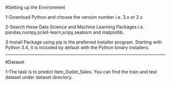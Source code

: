 #Setting up the Environment

1-Download Python and choose the version number i.e. 3.x or 2.x

2-Search these Data Science and Machine Learning Packages i.e. pandas,numpy,scikit-learn,scipy,seaborn and matplotlib.

3-Install Package using pip is the preferred installer program. Starting with Python 3.4, it is included by default with the Python binary installers.

-----------------------------------------------------------------------------------------------------------------------------------------------------------------

#Dataset

1-The task is to predict Item_Outlet_Sales. You can find the train and test dataset under dataset directory.
